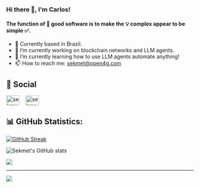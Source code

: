 ### Hi there 👋, I'm Carlos!

#### The function of 🚀 good software is to make the 💡 complex appear to be simple ✅.

<!--
**sekmet/sekmet** is a ✨ _special_ ✨ repository because its `README.md` (this file) appears on your GitHub profile.

Here are some ideas to get you started:

- 👯 I’m looking to collaborate on ...
- 🤔 I’m looking for help with ...
- 💬 Ask me about ...
- 📫 How to reach me: ...

-->

- 📍 Currently based in Brazil.
- 🔭 I’m currently working on blockchain networks and LLM agents.
- 🌱 I’m currently learning how to use LLM agents automate anything!
- 📫 How to reach me: sekmet@open4g.com
<!--- 🌐 My website - [open4g.com](https://open4g.com)-->


## 💌 Social
<a href="https://twitter.com/XCodeCarlos" target="blank"><img align="center" src="https://raw.githubusercontent.com/rahuldkjain/github-profile-readme-generator/master/src/images/icons/Social/twitter.svg" alt="sekmet" height="27" width="36" /></a> &nbsp;&nbsp;
<a href="https://www.leetcode.com/sekmet" target="blank"><img align="center" src="https://raw.githubusercontent.com/rahuldkjain/github-profile-readme-generator/master/src/images/icons/Social/leet-code.svg" alt="sekmet" height="27" width="36" /></a>


## 📊 GitHub Statistics:

[![GitHub Streak](https://github-readme-streak-stats.herokuapp.com/?user=sekmet&theme=dark&card_width=532&background=09131B&border=30363D&sideLabels=FB8C00&stroke=30363D)](https://git.io/streak-stats)

![Sekmet's GitHub stats](https://github-readme-stats.vercel.app/api?username=sekmet&theme=codeSTACKr&show_icons=true&hide_border=false&border_color=30363d&ring_color=fb8c00&title_color=ffffff&text_color=ffffff&text_bold=flase&hide=contribs)

![](https://github-readme-stats.vercel.app/api/top-langs/?username=sekmet&theme=codeSTACKr&hide_border=false&include_all_commits=true&count_private=true&layout=compact&border_color=30363d&title_color=ffffff&text_color=9f9f9f)

---
[![](https://visitcount.itsvg.in/api?id=sekmet&label=Profile%20Views&color=12&icon=0&pretty=true)](https://visitcount.itsvg.in) 

<!-- Proudly created with GPRM ( https://gprm.itsvg.in ) -->
